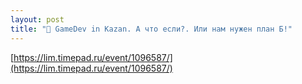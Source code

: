 ```yaml
---
layout: post
title: "🎤 GameDev in Kazan. А что если?. Или нам нужен план Б!"
---
```


[https://lim.timepad.ru/event/1096587/](https://lim.timepad.ru/event/1096587/)